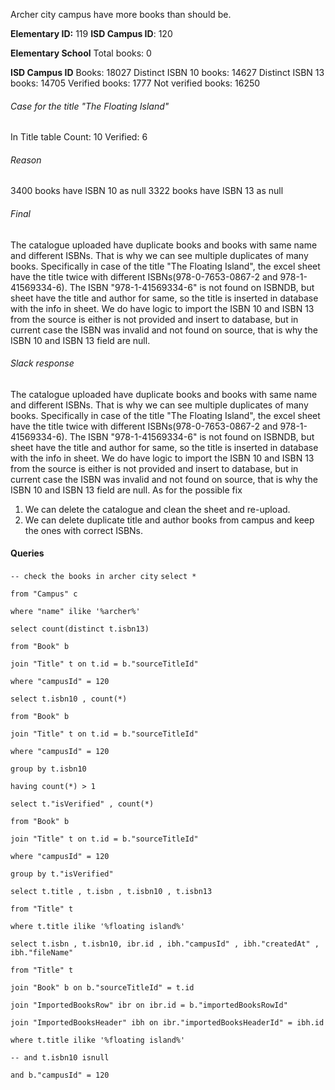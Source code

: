 Archer city campus have more books than should be.

**Elementary ID:** 119
**ISD Campus ID**: 120

**Elementary School**
Total books: 0

**ISD Campus ID**
Books: 18027
Distinct ISBN 10 books: 14627
Distinct ISBN 13 books: 14705
Verified books: 1777
Not verified books: 16250

###### Case for the title "The Floating Island"
In Title table
Count: 10
Verified: 6

###### Reason
3400 books have ISBN 10 as null
3322 books have ISBN 13 as null

###### Final
The catalogue uploaded have duplicate books and books with same name and different ISBNs. That is why we can see multiple duplicates of many books.
Specifically in case of the title "The Floating Island", the excel sheet have the title twice with different ISBNs(978-0-7653-0867-2 and 978-1-41569334-6).
The ISBN "978-1-41569334-6" is not found on ISBNDB, but sheet have the title and author for same, so the title is inserted in database with the info in sheet.
We do have logic to import the ISBN 10 and ISBN 13 from the source is either is not provided and insert to database, but in current case the ISBN was invalid and not found on source, that is why the ISBN 10 and ISBN 13 field are null.

###### Slack response
The catalogue uploaded have duplicate books and books with same name and different ISBNs. That is why we can see multiple duplicates of many books.
Specifically in case of the title "The Floating Island", the excel sheet have the title twice with different ISBNs(978-0-7653-0867-2 and 978-1-41569334-6).
The ISBN "978-1-41569334-6" is not found on ISBNDB, but sheet have the title and author for same, so the title is inserted in database with the info in sheet.
We do have logic to import the ISBN 10 and ISBN 13 from the source is either is not provided and insert to database, but in current case the ISBN was invalid and not found on source, that is why the ISBN 10 and ISBN 13 field are null.
As for the possible fix 
1. We can delete the catalogue and clean the sheet and re-upload.
2. We can delete duplicate title and author books from campus and keep the ones with correct ISBNs.

#### Queries
`-- check the books in archer city`
`select *`

`from "Campus" c`

`where "name" ilike '%archer%'`

`select count(distinct t.isbn13)`

`from "Book" b`

`join "Title" t on t.id = b."sourceTitleId"`

`where "campusId" = 120`

`select t.isbn10 , count(*)`

`from "Book" b`

`join "Title" t on t.id = b."sourceTitleId"`

`where "campusId" = 120`

`group by t.isbn10`

`having count(*) > 1`

`select t."isVerified" , count(*)`

`from "Book" b`

`join "Title" t on t.id = b."sourceTitleId"`

`where "campusId" = 120`

`group by t."isVerified"`

`select t.title , t.isbn , t.isbn10 , t.isbn13`

`from "Title" t`

`where t.title ilike '%floating island%'`

`select t.isbn , t.isbn10, ibr.id , ibh."campusId" , ibh."createdAt" , ibh."fileName"`

`from "Title" t`

`join "Book" b on b."sourceTitleId" = t.id`

`join "ImportedBooksRow" ibr on ibr.id = b."importedBooksRowId"`

`join "ImportedBooksHeader" ibh on ibr."importedBooksHeaderId" = ibh.id`

`where t.title ilike '%floating island%'`

`-- and t.isbn10 isnull`

`and b."campusId" = 120`
